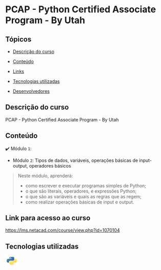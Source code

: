 # PCAP - Python Certified Associate Program - By Utah

## Tópicos 

- [Descrição do curso](#descrição-do-curso)

- [Conteúdo](#conteúdo)

- [Links](#link-para-acesso-ao-curso)

- [Tecnologias utilizadas](#tecnologias-utilizadas)

- [Desenvolvedores](#desenvolvedores)

## Descrição do curso 

PCAP - Python Certified Associate Program - By Utah

## Conteúdo

:heavy_check_mark: Módulo `1`: 
- Módulo `2`: Tipos de dados, variáveis, operações básicas de input-output, operadores básicos

> Neste módulo, aprenderá:
> - como escrever e executar programas simples de Python;
> - o que são literais, operadores, e expressões Python;
> - o que são as variáveis e quais as regras que as regem;
> - como realizar operações básicas de input e output.

## Link para acesso ao curso
https://lms.netacad.com/course/view.php?id=1070104

## Tecnologias utilizadas
<p>
<img align="center" alt="Renato-python" height="30" width="40" src="https://raw.githubusercontent.com/devicons/devicon/master/icons/python/python-original.svg">
</p>